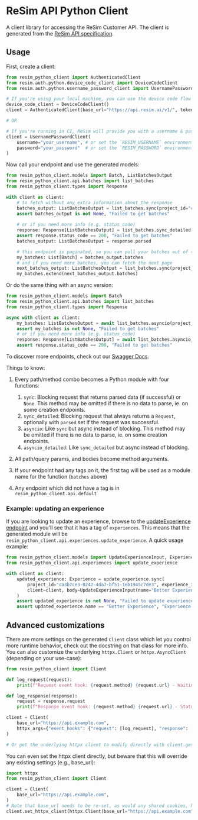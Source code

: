 # ReSim API Python Client
A client library for accessing the ReSim Customer API. The client is generated from the [ReSim API specification](https://redocly.github.io/redoc/?url=https://api.resim.ai).

## Usage
First, create a client:

```python
from resim_python_client import AuthenticatedClient
from resim.auth.python.device_code_client import DeviceCodeClient
from resim.auth.python.username_password_client import UsernamePasswordClient

# If you're using your local machine, you can use the device code flow to get a token
device_code_client = DeviceCodeClient()
client = AuthenticatedClient(base_url="https://api.resim.ai/v1/", token=device_code_client.get_jwt()["access_token"])

# OR

# If you're running in CI, ReSim will provide you with a username & password to auth with
client = UsernamePasswordClient(
    username="your_username", # or set the `RESIM_USERNAME` environment variable
    password="your_password"  # or set the `RESIM_PASSWORD` environment variable
)
```

Now call your endpoint and use the generated models:

```python
from resim_python_client.models import Batch, ListBatchesOutput
from resim_python_client.api.batches import list_batches
from resim_python_client.types import Response

with client as client:
    # to fetch without any extra information about the response
    batches_output: ListBatchesOutput = list_batches.sync(project_id="ca3b7ce3-0242-4da7-bf51-1eb1945c7de3", client=client)
    assert batches_output is not None, "Failed to get batches"
    
    # or if you need more info (e.g. status_code)
    response: Response[ListBatchesOutput] = list_batches.sync_detailed(project_id="ca3b7ce3-0242-4da7-bf51-1eb1945c7de3", client=client)
    assert response.status_code == 200, "Failed to get batches"
    batches_output: ListBatchesOutput = response.parsed

    # this endpoint is paginated, so you can pull your batches out of the response type
    my_batches: List[Batch] = batches_output.batches
    # and if you need more batches, you can fetch the next page
    next_batches_output: ListBatchesOutput = list_batches.sync(project_id="ca3b7ce3-0242-4da7-bf51-1eb1945c7de3", client=client, page_token=batches_output.next_page_token)
    my_batches.extend(next_batches_output.batches)
```

Or do the same thing with an async version:

```python
from resim_python_client.models import Batch
from resim_python_client.api.batches import list_batches
from resim_python_client.types import Response

async with client as client:
    my_batches: ListBatchesOutput = await list_batches.asyncio(project_id="ca3b7ce3-0242-4da7-bf51-1eb1945c7de3", client=client)
    assert my_batches is not None, "Failed to get batches"
    # or if you need more info (e.g. status_code)
    response: Response[ListBatchesOutput] = await list_batches.asyncio_detailed(project_id="ca3b7ce3-0242-4da7-bf51-1eb1945c7de3", client=client)
    assert response.status_code == 200, "Failed to get batches"
```

To discover more endpoints, check out our [Swagger Docs](https://redocly.github.io/redoc/?url=https://api.resim.ai). 

Things to know:
1. Every path/method combo becomes a Python module with four functions:
    1. `sync`: Blocking request that returns parsed data (if successful) or `None`. This method may be omitted if there is no data to parse, ie. on some creation endpoints.
    1. `sync_detailed`: Blocking request that always returns a `Request`, optionally with `parsed` set if the request was successful.
    1. `asyncio`: Like `sync` but async instead of blocking. This method may be omitted if there is no data to parse, ie. on some creation endpoints.
    1. `asyncio_detailed`: Like `sync_detailed` but async instead of blocking.

1. All path/query params, and bodies become method arguments.
1. If your endpoint had any tags on it, the first tag will be used as a module name for the function (`batches` above)
1. Any endpoint which did not have a tag is in `resim_python_client.api.default`

### Example: updating an experience

If you are looking to update an experience, browse to the [updateExperience endpoint](https://redocly.github.io/redoc/?url=https://api.resim.ai#tag/experiences/operation/updateExperience) and you'll see that it has a tag of `experiences`. This means that the generated module will be `resim_python_client.api.experiences.update_experience`. A quick usage example:

```python
from resim_python_client.models import UpdateExperienceInput, Experience
from resim_python_client.api.experiences import update_experience

with client as client:
    updated_experience: Experience = update_experience.sync(
        project_id="ca3b7ce3-0242-4da7-bf51-1eb1945c7de3", experience_id="bf6806c7-aa15-464d-8b2c-387d12c732da", 
        client=client, body=UpdateExperienceInput(name="Better Experience")
    )
    assert updated_experience is not None, "Failed to update experience"
    assert updated_experience.name == "Better Experience", "Experience name was not updated"
```

## Advanced customizations

There are more settings on the generated `Client` class which let you control more runtime behavior, check out the docstring on that class for more info. You can also customize the underlying `httpx.Client` or `httpx.AsyncClient` (depending on your use-case):

```python
from resim_python_client import Client

def log_request(request):
    print(f"Request event hook: {request.method} {request.url} - Waiting for response")

def log_response(response):
    request = response.request
    print(f"Response event hook: {request.method} {request.url} - Status {response.status_code}")

client = Client(
    base_url="https://api.example.com",
    httpx_args={"event_hooks": {"request": [log_request], "response": [log_response]}},
)

# Or get the underlying httpx client to modify directly with client.get_httpx_client() or client.get_async_httpx_client()
```

You can even set the httpx client directly, but beware that this will override any existing settings (e.g., base_url):

```python
import httpx
from resim_python_client import Client

client = Client(
    base_url="https://api.example.com",
)
# Note that base_url needs to be re-set, as would any shared cookies, headers, etc.
client.set_httpx_client(httpx.Client(base_url="https://api.example.com", proxies="http://localhost:8030"))
```

